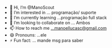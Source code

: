 - 👋 Hi, I’m @ManoScout
- 👀 I’m interested in ... programação/ suporte
- 🌱 I’m currently learning ...programação full stack
- 💞️ I’m looking to collaborate on ... Ambos
- 📫 How to reach me ...manoellucasc@gmail.com
- 😄 Pronouns: ...ele
- ⚡ Fun fact: ... mande msg para saber

<!---
ManoScout/ManoScout is a ✨ special ✨ repository because its `README.md` (this file) appears on your GitHub profile.
You can click the Preview link to take a look at your changes.
--->
